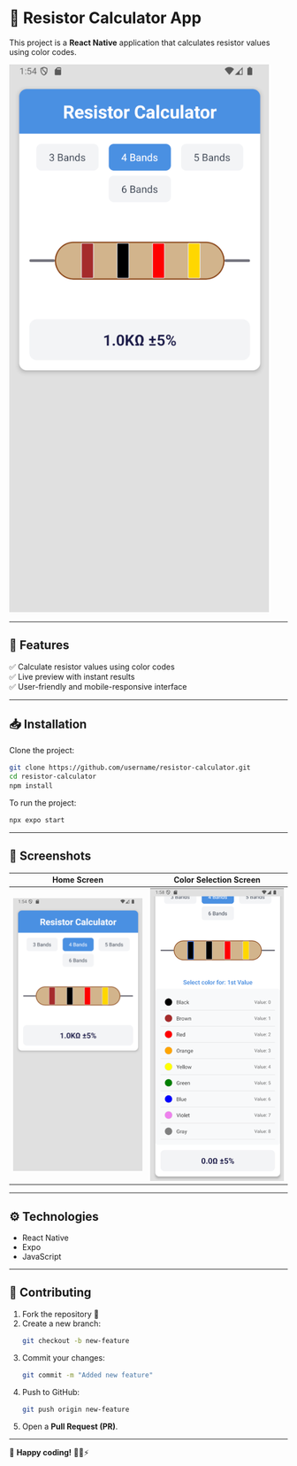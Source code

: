 # 📱 Resistor Calculator App  

This project is a **React Native** application that calculates resistor values using color codes.  

![Home Screen](screenshots/home_screen.png)  

---  

## 🚀 Features  
✅ Calculate resistor values using color codes  
✅ Live preview with instant results  
✅ User-friendly and mobile-responsive interface  

---  

## 📥 Installation  
Clone the project:  
```sh
git clone https://github.com/username/resistor-calculator.git  
cd resistor-calculator  
npm install  
```  
To run the project:  
```sh
npx expo start
```

---  

## 📸 Screenshots  
| Home Screen | Color Selection Screen |  
|-------------|------------------------|  
| ![Home Screen](screenshots/home_screen.png) | ![Color Selection Screen](screenshots/color_selection_screen.png) |

---  

## ⚙️ Technologies  
- React Native  
- Expo  
- JavaScript  

---  

## 🤝 Contributing  
1. Fork the repository 🍴  
2. Create a new branch:  
   ```sh
   git checkout -b new-feature  
   ```  
3. Commit your changes:  
   ```sh
   git commit -m "Added new feature"  
   ```  
4. Push to GitHub:  
   ```sh
   git push origin new-feature  
   ```  
5. Open a **Pull Request (PR)**.  

---  

🚀 **Happy coding!** 🎨🔧⚡  
```